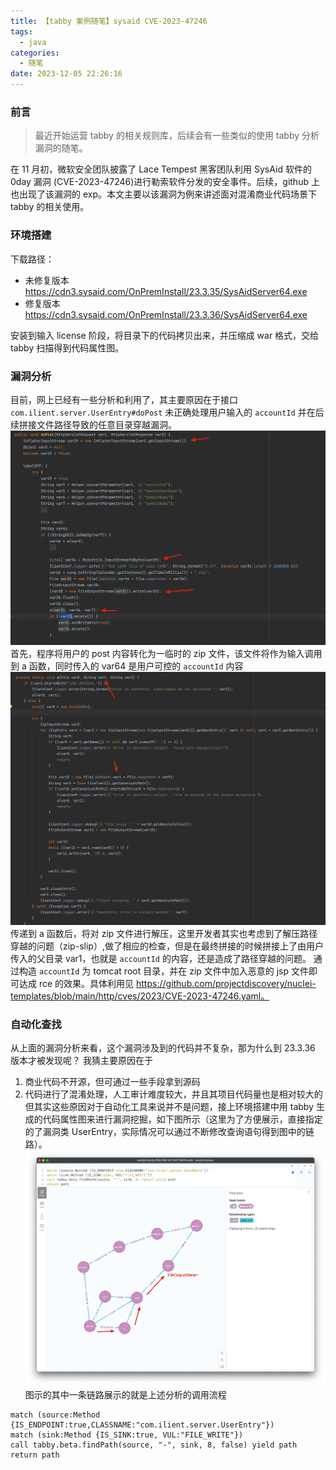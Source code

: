 ```yaml
---
title: 【tabby 案例随笔】sysaid CVE-2023-47246
tags:
  - java
categories:
  - 随笔
date: 2023-12-05 22:26:16
---
```


### 前言
> 最近开始运营 tabby 的相关规则库，后续会有一些类似的使用 tabby 分析漏洞的随笔。

在 11 月初，微软安全团队披露了 Lace Tempest 黑客团队利用 SysAid 软件的 0day 漏洞 (CVE-2023-47246)进行勒索软件分发的安全事件。后续，github 上也出现了该漏洞的 exp。本文主要以该漏洞为例来讲述面对混淆商业代码场景下 tabby 的相关使用。
### 环境搭建
下载路径：
- 未修复版本 https://cdn3.sysaid.com/OnPremInstall/23.3.35/SysAidServer64.exe
- 修复版本 https://cdn3.sysaid.com/OnPremInstall/23.3.36/SysAidServer64.exe

安装到输入 license 阶段，将目录下的代码拷贝出来，并压缩成 war 格式，交给 tabby 扫描得到代码属性图。

### 漏洞分析
目前，网上已经有一些分析和利用了，其主要原因在于接口 `com.ilient.server.UserEntry#doPost` 未正确处理用户输入的 `accountId` 并在后续拼接文件路径导致的任意目录穿越漏洞。
![](assets/【随笔】sysaid%20CVE-2023-47246/image-20231205222139931.png)
首先，程序将用户的 post 内容转化为一临时的 zip 文件，该文件将作为输入调用到 a 函数，同时传入的 var64 是用户可控的 `accountId` 内容
![](assets/【随笔】sysaid%20CVE-2023-47246/image-20231205222202395.png)
传递到 a 函数后，将对 zip 文件进行解压，这里开发者其实也考虑到了解压路径穿越的问题（zip-slip）,做了相应的检查，但是在最终拼接的时候拼接上了由用户传入的父目录 var1，也就是 `accountId` 的内容，还是造成了路径穿越的问题。
通过构造 `accountId` 为 tomcat root 目录，并在 zip 文件中加入恶意的 jsp 文件即可达成 rce 的效果。具体利用见 https://github.com/projectdiscovery/nuclei-templates/blob/main/http/cves/2023/CVE-2023-47246.yaml。

### 自动化查找
从上面的漏洞分析来看，这个漏洞涉及到的代码并不复杂，那为什么到 23.3.36 版本才被发现呢？
我猜主要原因在于
1. 商业代码不开源，但可通过一些手段拿到源码
2. 代码进行了混淆处理，人工审计难度较大，并且其项目代码量也是相对较大的
但其实这些原因对于自动化工具来说并不是问题，接上环境搭建中用 tabby 生成的代码属性图来进行漏洞挖掘，如下图所示（这里为了方便展示，直接指定的了漏洞类 UserEntry，实际情况可以通过不断修改查询语句得到图中的链路）。
![](assets/【随笔】sysaid%20CVE-2023-47246/image-20231205222220389.png)
图示的其中一条链路展示的就是上述分析的调用流程
```cypher
match (source:Method {IS_ENDPOINT:true,CLASSNAME:"com.ilient.server.UserEntry"})
match (sink:Method {IS_SINK:true, VUL:"FILE_WRITE"})
call tabby.beta.findPath(source, "-", sink, 8, false) yield path
return path
```
